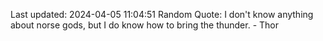 Last updated: 2024-04-05 11:04:51
Random Quote: I don't know anything about norse gods, but I do know how to bring the thunder. - Thor